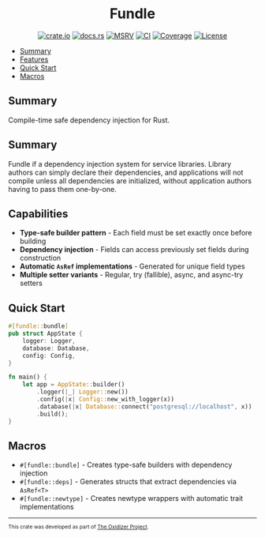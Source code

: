 <div align="center">

[//]: # ( <img src="./logo.png" alt="Fundle Logo" width="128">)

# Fundle

[![crate.io](https://img.shields.io/crates/v/fundle.svg)](https://crates.io/crates/fundle)
[![docs.rs](https://docs.rs/fundle/badge.svg)](https://docs.rs/fundle)
[![MSRV](https://img.shields.io/crates/msrv/fundle)](https://crates.io/crates/fundle)
[![CI](https://github.com/microsoft/oxidizer/workflows/main/badge.svg)](https://github.com/microsoft/oxidizer/actions)
[![Coverage](https://codecov.io/gh/microsoft/oxidizer/graph/badge.svg?token=FCUG0EL5TI)](https://codecov.io/gh/microsoft/oxidizer)
[![License](https://img.shields.io/badge/license-MIT-blue.svg)](../LICENSE)

</div>

- [Summary](#summary)
- [Features](#features)
- [Quick Start](#quick-start)
- [Macros](#macros)

## Summary

<!-- cargo-rdme start -->

Compile-time safe dependency injection for Rust.

## Summary

Fundle if a dependency injection system for service libraries. Library authors
can simply declare their dependencies, and applications will not compile unless all dependencies
are initialized, without application authors having to pass them one-by-one.

## Capabilities

- **Type-safe builder pattern** - Each field must be set exactly once before building
- **Dependency injection** - Fields can access previously set fields during construction
- **Automatic `AsRef` implementations** - Generated for unique field types
- **Multiple setter variants** - Regular, try (fallible), async, and async-try setters

## Quick Start

```rust
#[fundle::bundle]
pub struct AppState {
    logger: Logger,
    database: Database,
    config: Config,
}

fn main() {
    let app = AppState::builder()
        .logger(|_| Logger::new())
        .config(|x| Config::new_with_logger(x))
        .database(|x| Database::connect("postgresql://localhost", x))
        .build();
}
```

## Macros

- `#[fundle::bundle]` - Creates type-safe builders with dependency injection
- `#[fundle::deps]` - Generates structs that extract dependencies via `AsRef<T>`
- `#[fundle::newtype]` - Creates newtype wrappers with automatic trait implementations

<!-- cargo-rdme end -->

<div style="font-size: 75%" ><hr/>

This crate was developed as part of [The Oxidizer Project](https://github.com/microsoft/oxidizer).

</div>
